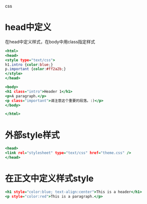 css

# head中定义
在head中定义样式，在body中用class指定样式

```htm
<html>
<head>
<style type="text/css">
h1.intro {color:blue;}
p.important {color:#ff2a2b;}
</style>
</head>

<body>
<h1 class="intro">Header 1</h1>
<p>A paragraph.</p>
<p class="important">请注意这个重要的段落。:)</p>
</body>

</html>
```

# 外部style样式

```htm
<head>
<link rel="stylesheet" type="text/css" href="theme.css" />
</head>
```

# 在正文中定义样式style

```htm
<h1 style="color:blue; text-align:center">This is a header</h1>
<p style="color:red">This is a paragraph.</p>
```

